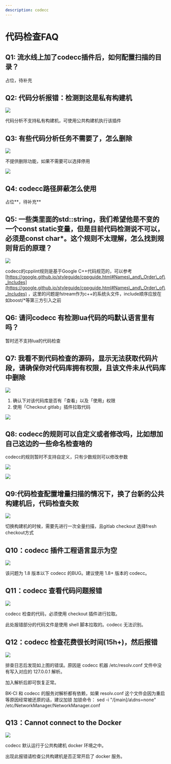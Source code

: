 ```yaml
---
description: codecc
---
```


# 代码检查FAQ

## Q1: 流水线上加了codecc插件后，如何配置扫描的目录？

占位，待补充

## Q2: 代码分析报错：检测到这是私有构建机

![](../../assets/企业微信截图_16393674859420.png)

代码分析不支持私有构建机，可使用公共构建机执行该插件

## Q3: 有些代码分析任务不需要了，怎么删除

![](../../assets/企业微信截图_16394863726885.png)

不提供删除功能，如果不需要可以选择停用

![](../../assets/wecom-temp-86ae0a86fe2fc72292be8a99ea3aca3c.png)

## Q4: codecc路径屏蔽怎么使用

占位**，待补充**

## Q5: 一些类里面的std::string，我们希望他是不变的一个const static变量，但是目前代码检测说不可以，必须是const char\*。这个规则不太理解，怎么找到规则背后的原理？

![](../../assets/image-20220301101202-dqwHG.png)

codecc的cpplint规则是基于Google C++代码规范的，可以参考[https://google.github.io/styleguide/cppguide.html#Names\_and\_Order\_of\_Includes](https://google.github.io/styleguide/cppguide.html#Names\_and\_Order\_of\_Includes) ，这里的问题是fstream作为c++的系统头文件，include顺序应放在如boost/\*等第三方引入之前

## Q6: 请问codecc 有检测lua代码的吗默认语言里有吗？

暂时还不支持lua的代码检查

## Q7: 我看不到代码检查的源码，显示无法获取代码片段，请确保你对代码库拥有权限，且该文件未从代码库中删除

![](../../assets/企业微信截图_162764646337.png)

1. 确认下对该代码库是否有「查看」以及「使用」权限
2. 使用「Checkout gitlab」插件拉取代码

![](../../assets/wecom-temp-cf8119964a088f29ea8c6ab91207001b.png)

## Q8: codecc的规则可以自定义或者修改吗，比如想加自己这边的一些命名检查啥的

codecc的规则暂时不支持自定义，只有少数规则可以修改参数

![](../../assets/wecom-temp-08d0c28a28b7da8ca0aa399a96834f15.png)

![](../../assets/wecom-temp-54ddc1c54d449c261c04721f0cf403d2.png)



## Q9:代码检查配置增量扫描的情况下，换了台新的公共构建机后，代码检查失败

![](../../assets/企业微信截图_16388456801202.png)

切换构建机的时候，需要先进行一次全量扫描，且gitlab checkout 选择fresh checkout方式



## Q10：codecc 插件工程语言显示为空

![](../../assets/codecc_project_lang_error.png)

该问题为 1.8 版本以下 codecc 的BUG。建议使用 1.8+ 版本的 codecc。





## Q11：codecc 查看代码问题报错

![](../../assets/codecc_check_error.png)

codecc 检查的代码，必须使用 checkout 插件进行拉取。

此处报错部分的代码文件是使用 shell 脚本拉取的。codecc 无法识别。



## Q12：codecc 检查花费很长时间(15h+)，然后报错

![](../../assets/codecc_post_error.png)

排查日志后发现如上图的错误。原因是 codecc 机器 /etc/resolv.conf 文件中没有写入对应的 127.0.0.1 解析。

加入解析后即可恢复正常。



BK-CI 和 codecc 的服务对解析都有依赖，如果 resolv.conf 这个文件会因为重启等原因经常被还原的话，建议加锁
加锁命令：
sed -i "/\[main\]/a\dns=none" /etc/NetworkManager/NetworkManager.conf



## Q13：Cannot connect to the Docker

![](../../assets/codecc_docker_error.png)

codecc 默认运行于公共构建机 docker 环境之中。

出现此报错请检查公共构建机是否正常开启了 docker 服务。

